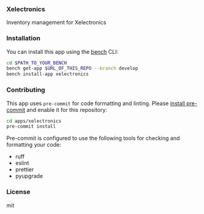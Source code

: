 ### Xelectronics

Inventory management for Xelectronics

### Installation

You can install this app using the [bench](https://github.com/frappe/bench) CLI:

```bash
cd $PATH_TO_YOUR_BENCH
bench get-app $URL_OF_THIS_REPO --branch develop
bench install-app xelectronics
```

### Contributing

This app uses `pre-commit` for code formatting and linting. Please [install pre-commit](https://pre-commit.com/#installation) and enable it for this repository:

```bash
cd apps/xelectronics
pre-commit install
```

Pre-commit is configured to use the following tools for checking and formatting your code:

- ruff
- eslint
- prettier
- pyupgrade

### License

mit
